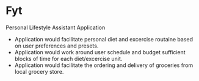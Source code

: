 # Fyt
Personal Lifestyle Assistant Application

* Application would facilitate personal diet and excercise routaine based on user preferences and presets.
* Application would work around user schedule and budget sufficient blocks of time for each diet/excercise unit.
* Application would facilitate the ordering and delivery of groceries from local grocery store.
